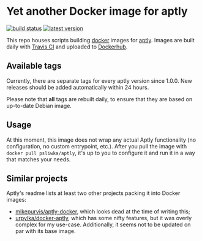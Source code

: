Yet another Docker image for aptly
==================================
[![build status](https://travis-ci.org/psliwka/docker-aptly.svg?branch=master)](https://travis-ci.org/psliwka/docker-aptly)
[![latest version](https://images.microbadger.com/badges/version/psliwka/aptly.svg)](https://hub.docker.com/r/psliwka/aptly/tags)

This repo houses scripts building [docker](https://www.docker.com/) images for
[aptly](https://www.aptly.info/). Images are built daily with
[Travis CI](https://travis-ci.org/psliwka/docker-aptly) and uploaded to
[Dockerhub](https://hub.docker.com/r/psliwka/aptly).

Available tags
--------------

Currently, there are separate tags for every aptly version since 1.0.0. New
releases should be added automatically within 24 hours.

Please note that **all** tags are rebuilt daily, to ensure that they are based
on up-to-date Debian image.

Usage
-----

At this moment, this image does not wrap any actual Aptly functionality (no
configuration, no custom entrypoint, etc.). After you pull the image with
`docker pull psliwka/aptly`, it's up to you to configure it and run it in a way
that matches your needs.

Similar projects
----------------

Aptly's readme lists at least two other projects packing it into Docker images:
* [mikepurvis/aptly-docker](https://github.com/mikepurvis/aptly-docker), which
  looks dead at the time of writing this;
* [urpylka/docker-aptly](https://github.com/urpylka/docker-aptly), which has
  some nifty features, but it was overly complex for my use-case. Additionally,
  it seems not to be updated on par with its base image.
